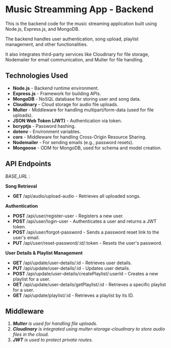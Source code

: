 # Music Streamming App - Backend

This is the backend code for the music streaming application built using Node.js, Express.js, and MongoDB. 

The backend handles user authentication, song upload, playlist management, and other functionalities. 

It also integrates third-party services like Cloudinary for file storage, Nodemailer for email communication, and Multer for file handling.

## Technologies Used
- **Node.js** - Backend runtime environment.
- **Express.js** - Framework for building APIs.
- **MongoDB** - NoSQL database for storing user and song data.
- **Cloudinary** - Cloud storage for audio file uploads.
- **Multer** - Middleware for handling multipart/form-data (used for file uploads).
- **JSON Web Token (JWT)** - Authentication via token.
- **bcryptjs** - Password hashing.
- **dotenv** - Environment variables.
- **cors** - Middleware for handling Cross-Origin Resource Sharing.
- **Nodemailer** - For sending emails (e.g., password resets).
- **Mongoose** - ODM for MongoDB, used for schema and model creation.

## API Endpoints

*BASE_URL* : 

**Song Retrieval**

- **GET**  /api/audio/upload-audio - Retrieves all uploaded songs.

**Authentication**

- **POST** /api/user/register-user - Registers a new user.
- **POST** /api/user/login-user - Authenticates a user and returns a JWT token.
- **POST** /api/user/forgot-password - Sends a password reset link to the user's email.
- **PUT**  /api/user/reset-password/:id/:token - Resets the user's password.

**User Details & Playlist Management**

- **GET**  /api/update/user-details/:id - Retrieves user details.
- **PUT**  /api/update/user-details/:id - Updates user details.
- **POST** /api/update/user-details/createPlaylist/:userId - Creates a new playlist for a user.
- **GET**  /api/update/user-details/getPlaylist/:id - Retrieves a specific playlist for a user.
- **GET**  /api/update/playlist/:id - Retrieves a playlist by its ID.

## Middleware
1. ***Multer*** *is used for handling file uploads.*
2. ***Cloudinary*** *is integrated using multer-storage-cloudinary to store audio files in the cloud.*
3. ***JWT*** *is used to protect private routes.*
